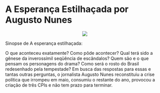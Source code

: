 # A Esperança Estilhaçada por Augusto Nunes

<p align=center>
  <a href="https://a-esperanca-estilhacada.vercel.app/">
    <img align="center" src="https://badgen.net/badge/a-esperanca-estilhacada/pdf?icon=vercel&color=red" />
  </a>
</p>
  
Sinopse de A esperança estilhaçada:

O que aconteceu exatamente? Como pôde acontecer? Qual terá sido a gênese da inverossímil seqüência de escândalos? Quem são e o que pensam os personagens do drama? Como será o rosto do Brasil redesenhado pela tempestade? Em busca das respostas para essas e tantas outras perguntas, o jornalista Augusto Nunes reconstituiu a crise política que irrompeu em maio, consumiu o restante do ano, provocou a criação de três CPIs e não tem prazo para terminar.
